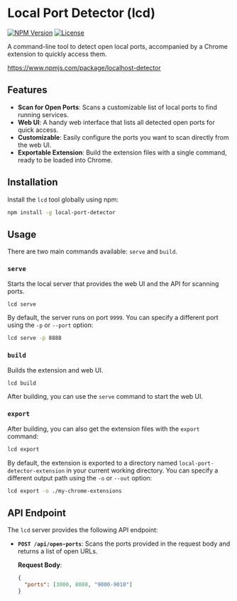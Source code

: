 # Local Port Detector (lcd)

[![NPM Version](https://img.shields.io/npm/v/localhost-detector.svg)](https://www.npmjs.com/package/localhost-detector)
[![License](https://img.shields.io/npm/l/localhost-detector.svg)](https://github.com/your-username/localhost-detector/blob/main/LICENSE)

A command-line tool to detect open local ports, accompanied by a Chrome extension to quickly access them.

https://www.npmjs.com/package/localhost-detector

## Features

- **Scan for Open Ports**: Scans a customizable list of local ports to find running services.
- **Web UI**: A handy web interface that lists all detected open ports for quick access.
- **Customizable**: Easily configure the ports you want to scan directly from the web UI.
- **Exportable Extension**: Build the extension files with a single command, ready to be loaded into Chrome.

## Installation

Install the `lcd` tool globally using npm:

```bash
npm install -g local-port-detector
```

## Usage

There are two main commands available: `serve` and `build`.

### `serve`

Starts the local server that provides the web UI and the API for scanning ports.
```bash
lcd serve
```

By default, the server runs on port `9999`. You can specify a different port using the `-p` or `--port` option:

```bash
lcd serve -p 8888
```

### `build`

Builds the extension and web UI.
```bash
lcd build
```

After building, you can use the `serve` command to start the web UI.

### `export`

After building, you can also get the extension files with the `export` command:

```bash
lcd export
```

By default, the extension is exported to a directory named `local-port-detector-extension` in your current working directory. You can specify a different output path using the `-o` or `--out` option:

```bash
lcd export -o ./my-chrome-extensions
```

## API Endpoint

The `lcd` server provides the following API endpoint:

- **`POST /api/open-ports`**: Scans the ports provided in the request body and returns a list of open URLs.

  **Request Body**:
  ```json
  {
    "ports": [3000, 8080, "9000-9010"]
  }
